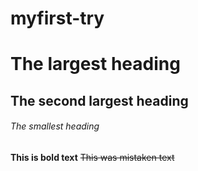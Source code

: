 # myfirst-try
# The largest heading
## The second largest heading
###### The smallest heading
**This is bold text**
~~This was mistaken text~~